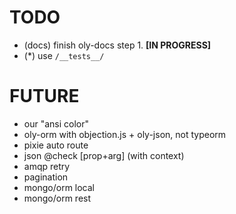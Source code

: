 
# TODO

- (docs) finish oly-docs step 1. **[IN PROGRESS]**
- (*) use `/__tests__/`

# FUTURE

- our "ansi color"
- oly-orm with objection.js + oly-json, not typeorm
- pixie auto route
- json @check [prop+arg] (with context)
- amqp retry
- pagination
- mongo/orm local
- mongo/orm rest
